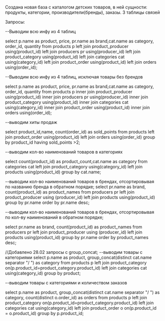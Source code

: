 Coздана новая база с каталогом детских товаров, в ней сущности: продукты, категории, производители(бренды), заказы. 3 таблицы связей


Запросы:

--Выводим всю инфу из 4 таблиц

select p.name as product, price, pr.name as brand,cat.name as category, order_id, quantity from products p left join product_producer using(product_id) left join producers pr using(producer_id) left join product_category using(product_id) left join categories cat using(category_id) left join product_order using(product_id) left join orders using(order_id);

--Выводим всю инфу из 4 таблиц, исключая товары без брендов

select p.name as product, price, pr.name as brand,cat.name as category, order_id, quantity from products p inner join product_producer using(product_id) inner join producers pr using(producer_id) inner join product_category using(product_id) inner join categories cat using(category_id) inner join product_order using(product_id) inner join orders using(order_id);

--выводим хиты продаж

select product_id,name, count(order_id) as sold_points from products left join product_order using(product_id) left join orders using(order_id) group by product_id having sold_points >2;

--выводим кол-во наименований товаров в категориях

select count(product_id) as product_count,cat.name as category from categories cat left join product_category using(category_id) left join products using(product_id) group by cat.name;

--выводим кол-во наименований товаров в брендах, отсортировывая по названию бренда в обратном порядке;
select pr.name as brand, count(product_id) as product_names from producers pr left join product_producer using (producer_id) left join products using(product_id) group by pr.name order by pr.name desc;

--выводим кол-во наименований товаров в брендах, отсортировывая по кол-ву наименований в обратном порядке;

select pr.name as brand, count(product_id) as product_names from producers pr left join product_producer using (producer_id) left join products using(product_id) group by pr.name order by product_names desc;

//Добавлено 28.02 запросы с group_concat;
--выводим товары с категориями
select p.name as product, group_concat(distinct cat.name separator "/ ") as category from products p left join product_category on(p.product_id=product_category.product_id) left join categories cat using(category_id) group by product;

--выводим товары с категориями и количеством заказов

select p.name as product, group_concat(distinct cat.name separator "/ ") as category, count(distinct o.order_id) as orders from products p left join product_category on(p.product_id=product_category.product_id) left join categories cat using(category_id) left join product_order o on(p.product_id = o.product_id) group by p.product_id;
